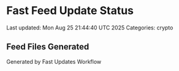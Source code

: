 # Fast Feed Update Status
Last updated: Mon Aug 25 21:44:40 UTC 2025
Categories: crypto

## Feed Files Generated

Generated by Fast Updates Workflow
